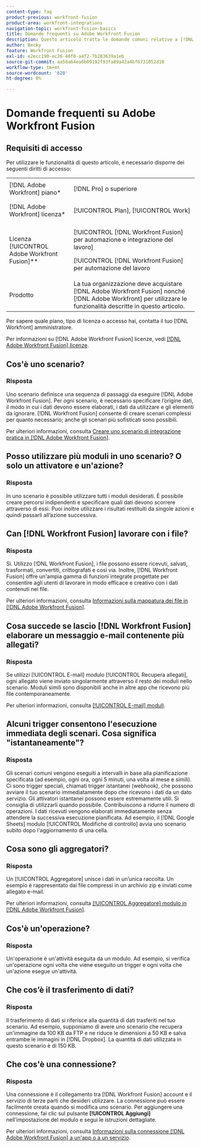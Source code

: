```yaml
---
content-type: faq
product-previous: workfront-fusion
product-area: workfront-integrations
navigation-topic: workfront-fusion-basics
title: Domande frequenti su Adobe Workfront Fusion
description: Questo articolo tratta le domande comuni relative a [!DNL Adobe Workfront Fusion], comprese informazioni sugli oggetti comunemente utilizzati nei flussi di lavoro Fusion
author: Becky
feature: Workfront Fusion
exl-id: e2ecc190-ec26-46f0-a4f2-7b283639a1eb
source-git-commit: aa58a64ea6b09192f93fa89a42a4bf6731052d10
workflow-type: tm+mt
source-wordcount: '620'
ht-degree: 0%

---
```


# Domande frequenti su Adobe Workfront Fusion

## Requisiti di accesso

Per utilizzare le funzionalità di questo articolo, è necessario disporre dei seguenti diritti di accesso:

<table style="table-layout:auto"> 
 <col> 
 <col> 
 <tbody> 
  <tr> 
    <td role="rowheader">[!DNL Adobe Workfront] piano*</td> 
   <td> <p>[!DNL Pro] o superiore</p> </td> 
  </tr> 
  <tr data-mc-conditions=""> 
   <td role="rowheader">[!DNL Adobe Workfront] licenza*</td> 
   <td> <p>[!UICONTROL Plan], [!UICONTROL Work]</p> </td> 
  </tr> 
  <tr> 
   <td role="rowheader">Licenza [!UICONTROL Adobe Workfront Fusion]**</td> 
   <td> <p>[!UICONTROL [!DNL Workfront Fusion] per automazione e integrazione del lavoro] </p> <p>[!UICONTROL [!DNL Workfront Fusion] per automazione del lavoro</p>  </td> 
  </tr> 
  <tr> 
   <td role="rowheader">Prodotto</td> 
   <td>La tua organizzazione deve acquistare [!DNL Adobe Workfront Fusion] nonché [!DNL Adobe Workfront] per utilizzare le funzionalità descritte in questo articolo.</td> 
  </tr> 
 </tbody> 
</table>

Per sapere quale piano, tipo di licenza o accesso hai, contatta il tuo [!DNL Workfront] amministratore.

Per informazioni su [!DNL Adobe Workfront Fusion] licenze, vedi [[!DNL Adobe Workfront Fusion] licenze](../../workfront-fusion/get-started/license-automation-vs-integration.md).

## Cos&#39;è uno scenario?

### Risposta

Uno scenario definisce una sequenza di passaggi da eseguire [!DNL Adobe Workfront Fusion]. Per ogni scenario, è necessario specificare l’origine dati, il modo in cui i dati devono essere elaborati, i dati da utilizzare e gli elementi da ignorare. [!DNL Workfront Fusion] consente di creare scenari complessi per quanto necessario; anche gli scenari più sofisticati sono possibili.

Per ulteriori informazioni, consulta [Creare uno scenario di integrazione pratica in [!DNL Adobe Workfront Fusion]](../../workfront-fusion/get-started/create-a-practice-scenario.md).

## Posso utilizzare più moduli in uno scenario? O solo un attivatore e un&#39;azione?

### Risposta

In uno scenario è possibile utilizzare tutti i moduli desiderati. È possibile creare percorsi indipendenti e specificare quali dati devono scorrere attraverso di essi. Puoi inoltre utilizzare i risultati restituiti da singole azioni e quindi passarli all’azione successiva.

## Can [!DNL Workfront Fusion] lavorare con i file?

### Risposta

Sì. Utilizzo [!DNL Workfront Fusion], i file possono essere ricevuti, salvati, trasformati, convertiti, crittografati e così via. Inoltre, [!DNL Workfront Fusion] offre un&#39;ampia gamma di funzioni integrate progettate per consentire agli utenti di lavorare in modo efficace e creativo con i dati contenuti nei file.

Per ulteriori informazioni, consulta [Informazioni sulla mappatura dei file in [!DNL Adobe Workfront Fusion]](../../workfront-fusion/mapping/about-mapping-files.md).

## Cosa succede se lascio [!DNL Workfront Fusion] elaborare un messaggio e-mail contenente più allegati?

### Risposta

Se utilizzi [!UICONTROL E-mail] modulo [!UICONTROL Recupera allegati], ogni allegato viene inviato singolarmente attraverso il resto dei moduli nello scenario. Moduli simili sono disponibili anche in altre app che ricevono più file contemporaneamente.

Per ulteriori informazioni, consulta [[!UICONTROL E-mail] moduli](../../workfront-fusion/apps-and-their-modules/email-modules.md).

## Alcuni trigger consentono l&#39;esecuzione immediata degli scenari. Cosa significa &quot;istantaneamente&quot;?

### Risposta

Gli scenari comuni vengono eseguiti a intervalli in base alla pianificazione specificata (ad esempio, ogni ora, ogni 5 minuti, una volta al mese e simili). Ci sono trigger speciali, chiamati trigger istantanei (webhook), che possono avviare il tuo scenario immediatamente dopo che ricevono i dati da un dato servizio. Gli attivatori istantanei possono essere estremamente utili. Si consiglia di utilizzarli quando possibile. Contribuiscono a ridurre il numero di operazioni. I dati ricevuti vengono elaborati immediatamente senza attendere la successiva esecuzione pianificata. Ad esempio, il [!DNL Google Sheets] modulo [!UICONTROL Modifiche di controllo] avvia uno scenario subito dopo l&#39;aggiornamento di una cella.

## Cosa sono gli aggregatori?

### Risposta

Un [!UICONTROL Aggregatore] unisce i dati in un’unica raccolta. Un esempio è rappresentato dai file compressi in un archivio zip e inviati come allegato e-mail.

Per ulteriori informazioni, consulta [[!UICONTROL Aggregatore] modulo in [!DNL Adobe Workfront Fusion]](../../workfront-fusion/modules/aggregator-module.md).

## Cos&#39;è un&#39;operazione?

### Risposta

Un&#39;operazione è un&#39;attività eseguita da un modulo. Ad esempio, si verifica un&#39;operazione ogni volta che viene eseguito un trigger e ogni volta che un&#39;azione esegue un&#39;attività.

## Che cos’è il trasferimento di dati?

### Risposta

Il trasferimento di dati si riferisce alla quantità di dati trasferiti nel tuo scenario. Ad esempio, supponiamo di avere uno scenario che recupera un&#39;immagine da 100 KB da FTP e ne riduce le dimensioni a 50 KB e salva entrambe le immagini in [!DNL Dropbox]. La quantità di dati utilizzata in questo scenario è di 150 KB.

## Che cos&#39;è una connessione?

### Risposta

Una connessione è il collegamento tra [!DNL Workfront Fusion] account e il servizio di terze parti che desideri utilizzare. La connessione può essere facilmente creata quando si modifica uno scenario. Per aggiungere una connessione, fai clic sul pulsante **[!UICONTROL Aggiungi]** nell’impostazione del modulo e segui le istruzioni dettagliate.

Per ulteriori informazioni, consulta [Informazioni sulla connessione [!DNL Adobe Workfront Fusion] a un&#39;app o a un servizio](../../workfront-fusion/connections/about-connecting-wf-fusion-to-app-or-service.md).

